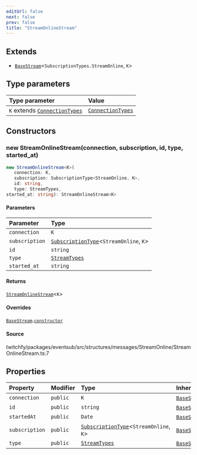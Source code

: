 ```yaml
---
editUrl: false
next: false
prev: false
title: "StreamOnlineStream"
---
```


## Extends

- [`BaseStream`](/api/eventsub/classes/basestream/)\<`SubscriptionTypes.StreamOnline`, `K`\>

## Type parameters

| Type parameter | Value |
| :------ | :------ |
| `K` extends [`ConnectionTypes`](/api/eventsub/type-aliases/connectiontypes/) | [`ConnectionTypes`](/api/eventsub/type-aliases/connectiontypes/) |

## Constructors

### new StreamOnlineStream(connection, subscription, id, type, started_at)

```ts
new StreamOnlineStream<K>(
   connection: K, 
   subscription: SubscriptionType<StreamOnline, K>, 
   id: string, 
   type: StreamTypes, 
started_at: string): StreamOnlineStream<K>
```

#### Parameters

| Parameter | Type |
| :------ | :------ |
| `connection` | `K` |
| `subscription` | [`SubscriptionType`](/api/eventsub/type-aliases/subscriptiontype/)\<`StreamOnline`, `K`\> |
| `id` | `string` |
| `type` | [`StreamTypes`](/api/eventsub/type-aliases/streamtypes/) |
| `started_at` | `string` |

#### Returns

[`StreamOnlineStream`](/api/eventsub/classes/streamonlinestream/)\<`K`\>

#### Overrides

[`BaseStream`](/api/eventsub/classes/basestream/).[`constructor`](/api/eventsub/classes/basestream/#constructors)

#### Source

twitchfy/packages/eventsub/src/structures/messages/StreamOnline/StreamOnlineStream.ts:7

## Properties

| Property | Modifier | Type | Inherited from |
| :------ | :------ | :------ | :------ |
| `connection` | `public` | `K` | [`BaseStream`](/api/eventsub/classes/basestream/).`connection` |
| `id` | `public` | `string` | [`BaseStream`](/api/eventsub/classes/basestream/).`id` |
| `startedAt` | `public` | `Date` | [`BaseStream`](/api/eventsub/classes/basestream/).`startedAt` |
| `subscription` | `public` | [`SubscriptionType`](/api/eventsub/type-aliases/subscriptiontype/)\<`StreamOnline`, `K`\> | [`BaseStream`](/api/eventsub/classes/basestream/).`subscription` |
| `type` | `public` | [`StreamTypes`](/api/eventsub/type-aliases/streamtypes/) | [`BaseStream`](/api/eventsub/classes/basestream/).`type` |
